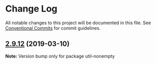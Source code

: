 # Change Log

All notable changes to this project will be documented in this file.
See [Conventional Commits](https://conventionalcommits.org) for commit guidelines.

## [2.9.12](https://gitlab.com/codsen/codsen/compare/util-nonempty@2.9.10...util-nonempty@2.9.12) (2019-03-10)

**Note:** Version bump only for package util-nonempty
